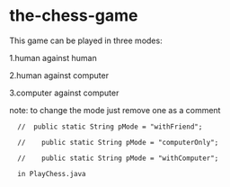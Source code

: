 # the-chess-game

This game can be played in three modes:

  1.human against human
  
  2.human against computer
  
  3.computer against computer
	
note: to change the mode just remove one as a comment

      //  public static String pMode = "withFriend";
      
      //	public static String pMode = "computerOnly";	
      
      //	public static String pMode = "withComputer";
      
      in PlayChess.java
